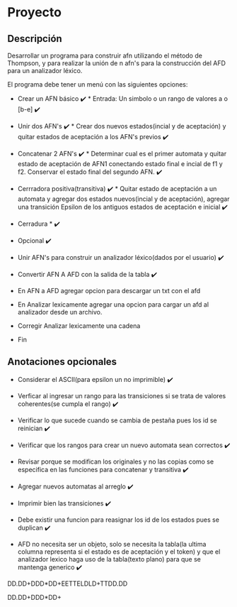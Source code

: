 # Proyecto

## Descripción

Desarrollar un programa para construir afn utilizando el método de Thompson, y para realizar la unión de n afn's para la construcción del AFD para un analizador léxico.

El programa debe tener un menú con las siguientes opciones:

- Crear un AFN básico ✔️ \* Entrada: Un simbolo o un rango de valores a o [b-e] ✔️

- Unir dos AFN's ✔️ \* Crear dos nuevos estados(incial y de aceptación) y quitar estados de aceptación a los AFN's previos ✔️

- Concatenar 2 AFN's ✔️ \* Determinar cual es el primer automata y quitar estado de aceptación de AFN1 conectando estado final e incial de f1 y f2. Conservar el estado final del segundo AFN. ✔️

- Cerrradora positiva(transitiva) ✔️ \* Quitar estado de aceptación a un automata y agregar dos estados nuevos(incial y de aceptación), agregar una transición Epsilon de los antiguos estados de aceptación e inicial ✔️

- Cerradura \* ✔️

- Opcional ✔️

- Unir AFN's para construir un analizador léxico(dados por el usuario) ✔️

- Convertir AFN A AFD con la salida de la tabla ✔️

- En AFN a AFD agregar opcion para descargar un txt con el afd

- En Analizar lexicamente agregar una opcion para cargar un afd al analizador desde un archivo.

- Corregir Analizar lexicamente una cadena

- Fin

## Anotaciones opcionales

- Considerar el ASCII(para epsilon un no imprimible) ✔️

- Verficar al ingresar un rango para las transiciones si se trata de valores coherentes(se cumpla el rango) ✔️

- Verificar lo que sucede cuando se cambia de pestaña pues los id se reinician ✔️

- Verificar que los rangos para crear un nuevo automata sean correctos ✔️

- Revisar porque se modifican los originales y no las copias como se especifica en las funciones para concatenar y transitiva ✔️

- Agregar nuevos automatas al arreglo ✔️

- Imprimir bien las transiciones ✔️

- Debe existir una funcion para reasignar los id de los estados pues se duplican ✔️

- AFD no necesita ser un objeto, solo se necesita la tabla(la ultima columna representa si el estado es de aceptación y el token) y que el analizador lexico haga uso de la tabla(texto plano) para que se mantenga generico ✔️


DD.DD+DDD*DD+EETTELDLD+TTDD.DD

DD.DD+DDD*DD+